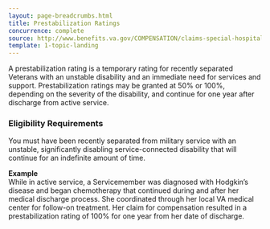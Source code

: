 ```yaml
---
layout: page-breadcrumbs.html
title: Prestabilization Ratings
concurrence: complete
source: http://www.benefits.va.gov/COMPENSATION/claims-special-hospital_treatment.asp
template: 1-topic-landing
---
```


A prestabilization rating is a temporary rating for recently separated Veterans with an unstable disability and an immediate need for services and support. Prestabilization ratings may be granted at 50% or 100%, depending on the severity of the disability, and continue for one year after discharge from active service.

<div class="call-out" markdown="1">

### Eligibility Requirements
You must have been recently separated from military service with an unstable, significantly disabling service-connected disability that will continue for an indefinite amount of time.
</div>

**Example**<br>
While in active service, a Servicemember was diagnosed with Hodgkin’s disease and began chemotherapy that continued during and after her medical discharge process. She coordinated through her local VA medical center for follow-on treatment. Her claim for compensation resulted in a prestabilization rating of 100% for one year from her date of discharge.
